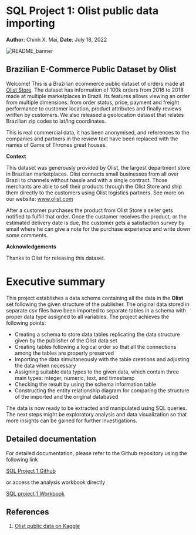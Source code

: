 # SQL Project 1: Olist public data importing
**Author**: Chinh X. Mai, **Date**: July 18, 2022

![README_banner](https://user-images.githubusercontent.com/89245616/179500856-363711c0-2b7f-465e-bd68-be96a4c59e93.png)

## Brazilian E-Commerce Public Dataset by Olist 

Welcome! This is a Brazilian ecommerce public dataset of orders made at [Olist Store](https://olist.com/pt-br/). The dataset has information of 100k orders from 2016 to 2018 made at multiple marketplaces in Brazil. Its features allows viewing an order from multiple dimensions: from order status, price, payment and freight performance to customer location, product attributes and finally reviews written by customers. We also released a geolocation dataset that relates Brazilian zip codes to lat/lng coordinates.

This is real commercial data, it has been anonymised, and references to the companies and partners in the review text have been replaced with the names of Game of Thrones great houses.

**Context**

This dataset was generously provided by Olist, the largest department store in Brazilian marketplaces. Olist connects small businesses from all over Brazil to channels without hassle and with a single contract. Those merchants are able to sell their products through the Olist Store and ship them directly to the customers using Olist logistics partners. See more on our website: www.olist.com

After a customer purchases the product from Olist Store a seller gets notified to fulfill that order. Once the customer receives the product, or the estimated delivery date is due, the customer gets a satisfaction survey by email where he can give a note for the purchase experience and write down some comments.

**Acknowledgements**

Thanks to Olist for releasing this dataset.

# Executive summary

This project establishes a data schema containing all the data in the **Olist** set following the given structure of the publisher. The original data stored in separate csv files have been imported to separate tables in a schema with proper data type assigned to all variables. The project achieves the following points:

* Creating a schema to store data tables replicating the data structure given by the publisher of the Olist data set
* Creating tables following a logical order so that all the connections among the tables are properly preserved
* Importing the data simultaneously with the table creations and adjusting the data when necessary
* Assigning suitable data types to the given data, which contain three main types: integer, numeric, text, and timestamp
* Checking the result by using the schema information table
* Constructing the entity relationship diagram for comparing the structure of the imported and the original databased

The data is now ready to be extracted and manipulated using SQL queries. The next steps might be exploratory analysis and data visualization so that more insights can be gained for further investigations.

## Detailed documentation

For detailed documentation, please refer to the Github repository using the following link

[SQL Project 1 Github](https://github.com/ChinhMaiGit/Project-SQL-1/)

or access the analysis workbook directly

[SQL project 1 Workbook](/html/project1.html)


## References

1. [Olist public data on Kaggle](https://www.kaggle.com/datasets/olistbr/brazilian-ecommerce)
